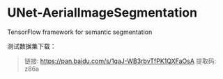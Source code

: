 # UNet-AerialImageSegmentation
TensorFlow framework for semantic segmentation

测试数据集下载：
> 链接: https://pan.baidu.com/s/1qaJ-WB3rbvTfPK1QXFaOsA 提取码: z86a 
